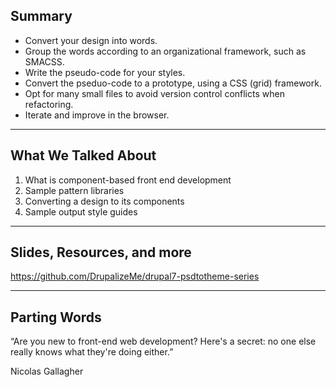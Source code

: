 ## Summary

- Convert your design into words.
- Group the words according to an organizational framework, such as SMACSS.
- Write the pseudo-code for your styles.
- Convert the pseduo-code to a prototype, using a CSS (grid) framework.
- Opt for many small files to avoid version control conflicts when refactoring.
- Iterate and improve in the browser.

---------------------------------------
## What We Talked About

1. What is component-based front end development
2. Sample pattern libraries
3. Converting a design to its components
4. Sample output style guides

---------------------------------------
## Slides, Resources, and more

https://github.com/DrupalizeMe/drupal7-psdtotheme-series

---------------------------------------
## Parting Words
“Are you new to front-end web development? Here's a secret: no one else really knows what they're doing either.” 

Nicolas Gallagher